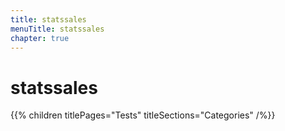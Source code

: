 ```yaml
---
title: statssales
menuTitle: statssales
chapter: true
---
```


# statssales

{{% children titlePages="Tests" titleSections="Categories" /%}}